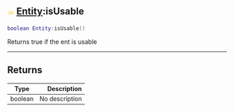 ## ![shared](../../.gitbook/assets/shared.png) [Entity](./readme/entity.md):isUsable

```lua
boolean Entity:isUsable()
```

Returns true if the ent is usable

------
## Returns

| Type   | Description |
| ------ | ----------: |
| boolean | No description |


